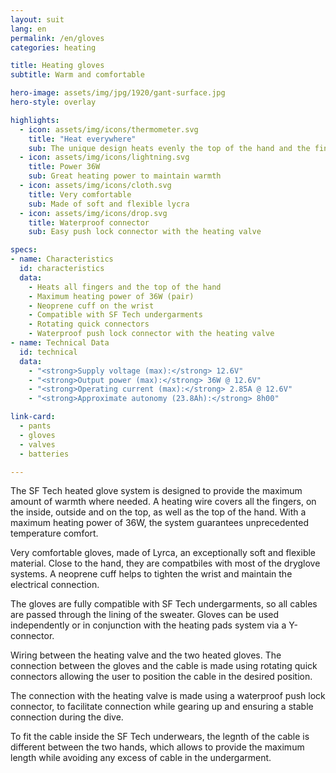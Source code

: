 ```yaml
---
layout: suit
lang: en
permalink: /en/gloves
categories: heating

title: Heating gloves
subtitle: Warm and comfortable

hero-image: assets/img/jpg/1920/gant-surface.jpg
hero-style: overlay

highlights:
  - icon: assets/img/icons/thermometer.svg
    title: "Heat everywhere"
    sub: The unique design heats evenly the top of the hand and the fingers
  - icon: assets/img/icons/lightning.svg
    title: Power 36W
    sub: Great heating power to maintain warmth
  - icon: assets/img/icons/cloth.svg
    title: Very comfortable
    sub: Made of soft and flexible lycra
  - icon: assets/img/icons/drop.svg
    title: Waterproof connector
    sub: Easy push lock connector with the heating valve

specs:
- name: Characteristics
  id: characteristics
  data:
    - Heats all fingers and the top of the hand
    - Maximum heating power of 36W (pair)
    - Neoprene cuff on the wrist
    - Compatible with SF Tech undergarments
    - Rotating quick connectors
    - Waterproof push lock connector with the heating valve
- name: Technical Data
  id: technical
  data:
    - "<strong>Supply voltage (max):</strong> 12.6V"
    - "<strong>Output power (max):</strong> 36W @ 12.6V"
    - "<strong>Operating current (max):</strong> 2.85A @ 12.6V"
    - "<strong>Approximate autonomy (23.8Ah):</strong> 8h00"

link-card:
  - pants
  - gloves
  - valves
  - batteries

---
```

The SF Tech heated glove system is designed to provide the maximum amount of warmth where needed. A heating wire covers all the fingers, on the inside, outside and on the top, as well as the top of the hand. With a maximum heating power of 36W, the system guarantees unprecedented temperature comfort.

Very comfortable gloves, made of Lyrca, an exceptionally soft and flexible material. Close to the hand, they are compatbiles with most of the dryglove systems. A neoprene cuff helps to tighten the wrist and maintain the electrical connection.

The gloves are fully compatible with SF Tech undergarments, so all cables are passed through the lining of the sweater. Gloves can be used independently or in conjunction with the heating pads system via a Y-connector.

Wiring between the heating valve and the two heated gloves. The connection between the gloves and the cable is made using rotating quick connectors allowing the user to position the cable in the desired position.

The connection with the heating valve is made using a waterproof push lock connector, to facilitate connection while gearing up and ensuring a stable connection during the dive.

To fit the cable inside the SF Tech underwears, the legnth of the cable is different between the two hands, which allows to provide the maximum length while avoiding any excess of cable in the undergarment.